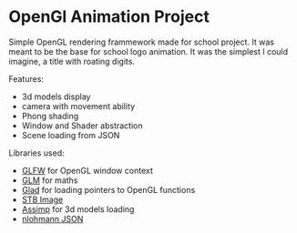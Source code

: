 # OpenGl Animation Project

Simple OpenGL rendering frammework made for school project. It was meant to be the base for school logo animation. It was the simplest I could imagine, a title with roating digits.

Features:
  - 3d models display
  - camera with movement ability
  - Phong shading
  - Window and Shader abstraction
  - Scene loading from JSON

Libraries used:
  - [GLFW](http://www.glfw.org/)  for OpenGL window context
  - [GLM](glm.g-truc.net/) for maths
  - [Glad](http://glad.dav1d.de/) for loading pointers to OpenGL functions
  - [STB Image](https://github.com/nothings/stb)
  - [Assimp](http://assimp.org/) for 3d models loading
  - [nlohmann JSON](https://github.com/nlohmann/json)